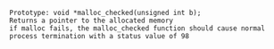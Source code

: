 	Prototype: void *malloc_checked(unsigned int b);
	Returns a pointer to the allocated memory
	if malloc fails, the malloc_checked function should cause normal process termination with a status value of 98
